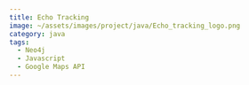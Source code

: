 ```yaml
---
title: Echo Tracking
image: ~/assets/images/project/java/Echo_tracking_logo.png
category: java
tags:
  - Neo4j
  - Javascript
  - Google Maps API
---
```

